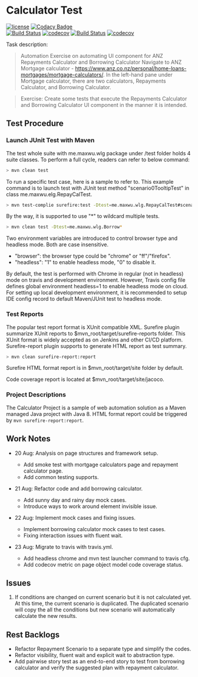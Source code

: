 # Calculator Test

[![license](https://img.shields.io/github/license/mashape/apistatus.svg?style=flat-square)]()
[![Codacy Badge](https://api.codacy.com/project/badge/Grade/d86c36e4af39477284f8c4c93bbe19ea)](https://www.codacy.com/app/maxwu/wlg-task?utm_source=github.com&amp;utm_medium=referral&amp;utm_content=maxwu/wlg-task&amp;utm_campaign=Badge_Grade) <br>
[![Build Status](https://travis-ci.org/maxwu/wlg-task.svg?branch=dev)](https://travis-ci.org/maxwu/wlg-task)
[![codecov](https://codecov.io/gh/maxwu/wlg-task/branch/dev/graph/badge.svg)](https://codecov.io/gh/maxwu/wlg-task)
[![Build Status](https://travis-ci.org/maxwu/wlg-task.svg?branch=master)](https://travis-ci.org/maxwu/wlg-task)
[![codecov](https://codecov.io/gh/maxwu/wlg-task/branch/master/graph/badge.svg)](https://codecov.io/gh/maxwu/wlg-task)


Task description:
> Automation Exercise on automating UI component for ANZ Repayments Calculator and Borrowing Calculator
  Navigate to  ANZ Mortgage calculator - https://www.anz.co.nz/personal/home-loans-mortgages/mortgage-calculators/. In the left-hand pane under Mortgage calculator, there are two calculators, Repayments Calculator, and Borrowing Calculator.
  
> Exercise: Create some tests that execute the Repayments Calculator and Borrowing Calculator UI component in the manner it is intended.

## Test Procedure

### Launch JUnit Test with Maven

The test whole suite with me.maxwu.wlg package under /test folder holds 4 suite classes. To perform a full cycle, readers can refer to below command:

```bash
> mvn clean test
```

To run a specific test case, here is a sample to refer to. 
This example command is to launch test with JUnit test method "scenario0TooltipTest" in class me.maxwu.elg.RepayCalTest.

```bash
> mvn test-complie surefire:test -Dtest=me.maxwu.wlg.RepayCalTest#scenario0TooltipTest
``` 

By the way, it is supported to use "*" to wildcard multiple tests.

```bash
> mvn clean test -Dtest=me.maxwu.wlg.Borrow*
```

Two environment variables are introduced to control browser type and headless mode. Both are case insensitive.
 - "browser": the browser type could be "chrome" or "ff"/"firefox".
 - "headless": "1" to enable headless mode, "0" to disable it.

By default, the test is performed with Chrome in regular (not in headless) mode on travis and development environment. 
However, Travis config file defines global environment headless=1 to enable headless mode on cloud.
For setting up local development environment, it is recommended to setup IDE config record to default Maven/JUnit test to headless mode. 

### Test Reports

The popular test report format is XUnit compatible XML. 
Surefire plugin summarize XUnit reports to $mvn_root/target/surefire-reports folder. This XUnit format is widely accepted as on Jenkins and other CI/CD platform.
Surefire-report plugin supports to generate HTML report as test summary.  

```bash
> mvn clean surefire-report:report
```  
Surefire HTML format report is in $mvn_root/target/site folder by default.

Code coverage report is located at $mvn_root/target/site/jacoco. 

### Project Descriptions

The Calculator Project is a sample of web automation solution as a Maven managed Java project with Java 8.
HTML format report could be triggered by `mvn surefire-report:report`.

## Work Notes
 - 20 Aug: Analysis on page structures and framework setup.
   - Add smoke test with mortgage calculators page and repayment calculator page.
   - Add common testing supports.
                     
 - 21 Aug: Refactor code and add borrowing calculator.
   - Add sunny day and rainy day mock cases.
   - Introduce ways to work around element invisible issue.
 
 - 22 Aug: Implement mock cases and fixing issues.
   - Implement borrowing calculator mock cases to test cases.
   - Fixing interaction issues with fluent wait.
   
 - 23 Aug: Migrate to travis with travis.yml. 
   - Add headless chrome and mvn test launcher command to travis cfg.
   - Add codecov metric on page object model code coverage status.

## Issues 
1.  If conditions are changed on current scenario but it is not calculated yet.
    At this time, the current scenario is duplicated. The duplicated scenario will copy the all the conditions but new scenario will automatically calculate the new results.
  

## Rest Backlogs
 - Refactor Repayment Scenario to a separate type and simplify the codes.
 - Refactor visibility, fluent wait and explicit wait to abstraction type.
 - Add pairwise story test as an end-to-end story to test from borrowing calculator and verify the suggested plan with repayment calculator.